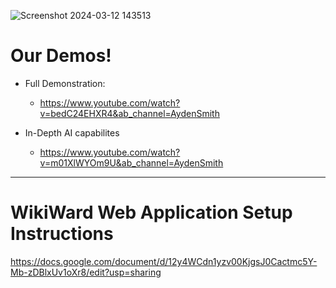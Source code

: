
![Screenshot 2024-03-12 143513](https://github.com/user-attachments/assets/8019b4d6-02af-46f0-938d-5d942523b3d0)

# Our Demos!

- Full Demonstration:

  - https://www.youtube.com/watch?v=bedC24EHXR4&ab_channel=AydenSmith

- In-Depth AI capabilites

  - https://www.youtube.com/watch?v=m01XlWYOm9U&ab_channel=AydenSmith

__________________________________________________________________________________________

# WikiWard Web Application Setup Instructions

https://docs.google.com/document/d/12y4WCdn1yzv00KjgsJ0Cactmc5Y-Mb-zDBlxUv1oXr8/edit?usp=sharing
